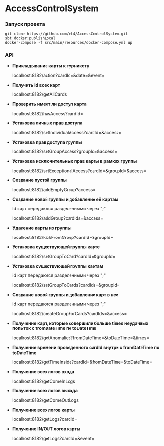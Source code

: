 # AccessControlSystem
### Запуск проекта

```
git clone https://github.com/et4/AccessControlSystem.git
sbt docker:publishLocal
docker-compose -f src/main/resources/docker-compose.yml up
```

### API
* __Прикладывание карты к турникету__

  localhost:8182/action?cardId=&date=&event=
  
* __Получить id всех карт__

  localhost:8182/getAllCards
  
* __Проверить имеет ли доступ карта__

  localhost:8182/hasAccess?cardId=

* __Установка личных прав доступа__

  localhost:8182/setIndividualAccess?cardId=&access=

* __Установка прав доступа группы__

  localhost:8182/setGroupAccess?groupId=&access=
  
* __Установка исключительных прав карты в рамках группы__

  localhost:8182/setExceptionalAccess?cardId=&groupId=&access=
  
* __Создание пустой группы__

  localhost:8182/addEmptyGroup?access=
  
* __Создание новой группы и добавление её картам__

  id карт передаются разделенными через ";"
  
  localhost:8182/addGroup?cardIds=&access=
  
* __Удаление карты из группы__

  localhost:8182/kickFromGroup?cardId=&groupId=
  
* __Установка существующей группы карте__

  localhost:8182/setGroupToCard?cardId=&groupId=

* __Установка существующей группы картам__

  id карт передаются разделенными через ";"
  
  localhost:8182/setGroupToCards?cardIds=&groupId=  
  
* __Создание новой группы и добавление карт в нее__

  id карт передаются разделенными через ";"
  
  localhost:8182/createGroupForCards?cardIds=&access=

* __Получение карт, которые совершили больше times неудачных попыток с fromDateTime по toDateTime__

  localhost:8182/getAnomalies?fromDateTime=&toDateTime=&times=

* __Получение времени проведенного cardId внутри с fromDateTime по toDateTime__

  localhost:8182/getTimeInside?cardId=&fromDateTime=&toDateTime=
  
* __Получение всех логов входа__

  localhost:8182/getComeInLogs
  
* __Получение всех логов выхода__

  localhost:8182/getComeOutLogs
  
* __Получение всех логов карты__

  localhost:8182/getLogs?cardId=
  
* __Получение IN/OUT логов карты__

  localhost:8182/getLogs?cardId=&event=
